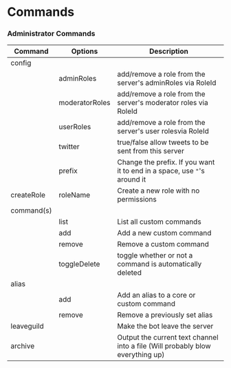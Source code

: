 # Commands

### Administrator Commands
| Command    | Options        | Description                                                              |
|------------|----------------|--------------------------------------------------------------------------|
| config     |                |                                                                          |
|            | adminRoles     | add/remove a role from the server's adminRoles via RoleId                |
|            | moderatorRoles | add/remove a role from the server's moderator roles via RoleId           |
|            | userRoles      | add/remove a role from the server's user rolesvia RoleId                 |
|            | twitter        | true/false allow tweets to be sent from this server                      |
|            | prefix         | Change the prefix. If you want it to end in a space, use `"`'s around it |
| createRole | roleName       | Create a new role with no permissions                                    |
| command(s) |                |                                                                          |
|            | list           | List all custom commands                                                 |
|            | add            | Add a new custom command                                                 |
|            | remove         | Remove a custom command                                                  |
|            | toggleDelete   | toggle whether or not a command is automatically deleted                 |
| alias      |                          |                                                                                |
|            | add <command>  <alias>   | Add an alias to a core or custom command                                       |
|            | remove <command> <alias> | Remove a previously set alias                                                  |
| leaveguild |                          | Make the bot leave the server                                                  |
| archive    |                          | Output the current text channel into a file (Will probably blow everything up) |
 

